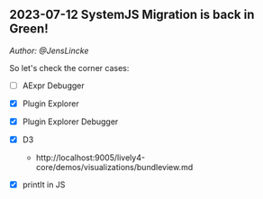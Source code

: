 ## 2023-07-12 SystemJS Migration is back in Green!
*Author: @JensLincke*

So let's check the corner cases: 

- [ ] AExpr Debugger
- [X] Plugin Explorer
- [X] Plugin Explorer Debugger

- [X] D3
  - http://localhost:9005/lively4-core/demos/visualizations/bundleview.md
- [X] printIt in JS
